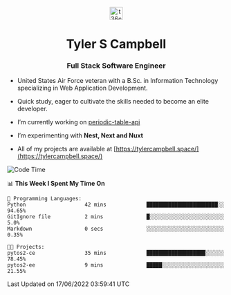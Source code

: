 <p align="center">
<a href="https://www.linkedin.com/in/t36campbell" target="blank"><img align="center" src="https://ik.imagekit.io/t36campbell/Portfolio/linkedin.png.original_m8bbGgPh6.png" alt="t36campbell" height="30" width="30" /></a>
</p>
<h1 align="center">Tyler S Campbell</h1>
<h3 align="center">Full Stack Software Engineer</h3>

* United States Air Force veteran with a B.Sc. in Information Technology specializing in Web Application Development. 

* Quick study, eager to cultivate the skills needed to become an elite developer.

* I’m currently working on [periodic-table-api](https://github.com/t36campbell/periodic-table-api)

* I’m experimenting with **Nest, Next and Nuxt**

* All of my projects are available at [https://tylercampbell.space/](https://tylercampbell.space/)

<!--START_SECTION:waka-->
![Code Time](http://img.shields.io/badge/Code%20Time-1%2C657%20hrs%2039%20mins-blue)

📊 **This Week I Spent My Time On** 

```text
💬 Programming Languages: 
Python                   42 mins             ███████████████████████░░   94.65% 
GitIgnore file           2 mins              █░░░░░░░░░░░░░░░░░░░░░░░░   5.0% 
Markdown                 0 secs              ░░░░░░░░░░░░░░░░░░░░░░░░░   0.35%

🐱‍💻 Projects: 
pytos2-ce                35 mins             ███████████████████░░░░░░   78.45% 
pytos2-ee                9 mins              █████░░░░░░░░░░░░░░░░░░░░   21.55%

```


 Last Updated on 17/06/2022 03:59:41 UTC
<!--END_SECTION:waka-->
